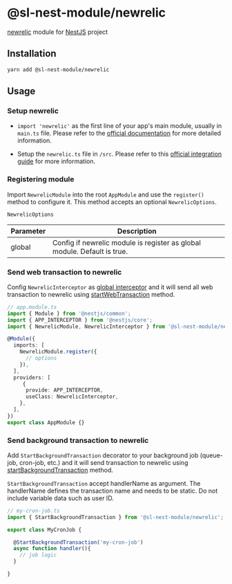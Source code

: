 # @sl-nest-module/newrelic

[newrelic](https://newrelic.com) module for [NestJS](https://docs.nestjs.com/) project

## Installation

```sh
yarn add @sl-nest-module/newrelic
```

## Usage

### Setup newrelic
- `import 'newrelic'` as the first line of your app's main module, usually in `main.ts` file. Please refer to the [official documentation](https://docs.newrelic.com/docs/apm/agents/nodejs-agent/installation-configuration/install-nodejs-agent) for more detailed information.

- Setup the `newrelic.ts` file in `/src`. Please refer to this [official integration guide](https://newrelic.com/blog/how-to-relic/new-relic-nestjs) for more information.


### Registering module
Import `NewrelicModule` into the root `AppModule` and use the `register()` method to configure it. This method accepts an optional `NewrelicOptions`.

`NewrelicOptions`

| Parameter  | Description                                                                               |
| ---------- | ----------------------------------------------------------------------------------------- |
| global    | Config if newrelic module is register as global module. Default is true.                                |

### Send web transaction to newrelic
Config `NewrelicInterceptor` as [global interceptor](https://docs.nestjs.com/interceptors#binding-interceptors) and it will send all web transaction to newrelic using [startWebTransaction](https://docs.newrelic.com/docs/apm/agents/nodejs-agent/api-guides/nodejs-agent-api#startWebTransaction) method.

```typescript
// app.module.ts
import { Module } from '@nestjs/common';
import { APP_INTERCEPTOR } from '@nestjs/core';
import { NewrelicModule, NewrelicInterceptor } from '@sl-nest-module/newrelic';

@Module({
  imports: [
    NewrelicModule.register({
      // options
    }),
  ],
  providers: [
     {
      provide: APP_INTERCEPTOR,
      useClass: NewrelicInterceptor,
    },
  ],
})
export class AppModule {}
```

### Send background transaction to newrelic
Add `StartBackgroundTransaction` decorator to your background job (queue-job, cron-job, etc.) and it will send transaction to newrelic using [startBackgroundTransaction](https://docs.newrelic.com/docs/apm/agents/nodejs-agent/api-guides/nodejs-agent-api#startBackgroundTransaction) method.

`StartBackgroundTransaction` accept handlerName as argument. The handlerName defines the transaction name and needs to be static. Do not include variable data such as user ID.

```typescript
// my-cron-job.ts
import { StartBackgroundTransaction } from '@sl-nest-module/newrelic';

export class MyCronJob {

  @StartBackgroundTransaction('my-cron-job')
  async function handler(){
    // job logic
  }

}

```
